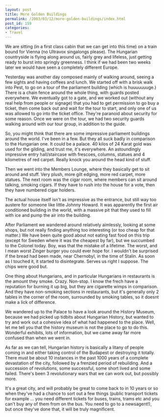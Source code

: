 ```yaml
---
layout: post
title: More Golden Buildings
permalink: /2003/03/12/more-golden-buildings/index.html
post_id: 159
categories: 
- Travel
---
```


 We are sitting (in a first class cabin that we can get into this time) on a train bound for Vienna (no Ultravox singalongs please). The Hungarian countryside is flying along around us, fairly grey and lifeless, just getting ready to burst into springly greenness. I think if we had been two weeks later we would have seen a completely different Europe.




Yesterday was another day composed mainly of walking around, seeing a few sights and having coffees and lunch. We started off with a brisk walk into Pest, to go on a tour of the parliament building (which is huuuuuuuge.) There is a chain fence around the whole thing, with guards posted everywhere. We eventually got to a gate, and we worked out (without any real help from people or signage) that you had to get permission to go buy a ticket, then come back out and wait for the tour to start, and only one of us was allowed to go into the ticket office. They're paranoid about security for some reason. Once we were on the tour, we had two security guards walking around with our tour group, in addition to the guide.




So, you might think that there are some impressive parliament buildings around the world. I've been in a few. But they all suck badly in comparison to the Hungarian one. It could be a palace. 40 kilos of 24 Karat gold was used for the gilding, and trust me, it's everywhere. An astoundingly impressive entry hall/staircase with frescoes, columns, statues and 4 kilometres of red carpet. Really knock you around the head kind of stuff.




Then we went into the Members Lounge, where they basically get to sit around and stuff. Very plush, more gilt edging, more red carpet, more statues. The next room was the cigar room, where members can sit around talking, smoking cigars. If they have to rush into the house for a vote, then they have numbered cigar holders.




The actual house itself isn't as impressive as the entrance, but still way too austere for someone like little Johnny Howard. It was apparently the first air conditioned building in the world, with a massive pit that they used to fill with ice and pump the air into the building.




After Parliament we wandered around relatively aimlessly, looking at some shops, but not really finding anything too interesting (or too cheap for that matter.) We have been quite good about not eating fast food on this trip (except for Sweden where it was the cheapest by far), but we succumbed to the Colonel today. Boy, was that the mistake of a lifetime. The worst, and I mean worst Zinger burger you could ever hope for. I wouldn't be surprised if the bread had been made, near Chernobyl, in the time of Stalin. As soon as I touched it, it started to disintegrate. Serves us right I suppose. The chips were good but.




One thing about Hungarians, and in particular Hungarians in restaurants is the amount they smoke. Crazy. Non-stop. I know the frech have a reputation for burning it up big, but they are cigarette wimps in comparison. And they have non-smoking sections in restaurants, but it's generally only 2 tables in the corner of the room, surrounded by smoking tables, so it doesnt make a lick of difference.




We wandered up to the Palace to have a look around the History Museum, because we had picked up tidbits about Hungarian History, but wanted to try and work out a cohesive idea of what had happened to the place. Well, let me tell you that the history museum is not the place to go to do this. Wonderful exhibits, lots of information, but we came away far more confused than when we went in.




As far as we can tell, Hungarian history is basically a litany of people coming in and either taking control of the Budapest or destroying it totally. There must be about 10 instances in the past 1000 years of a complete devastation of the city, followed by a frenzied period of rebuilding. And a succession of revolutions, some successful, some short lived and some failed. There's been 3 revolutionary wars that we can work out, but possibly more.




It's a great city, and will probably be great to come back to in 10 years or so when they've had a chance to sort out a few things (public transport tickets for example ... you need different tickets for buses, trains, trams etc and you can't buy any of them from on the bus. You need to go to a newsagent!), but once they've done that, it will be truly magnificent.

